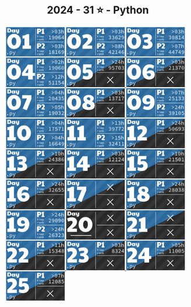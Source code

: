 <!-- AOC TILES BEGIN -->
<h1 align="center">
  2024 - 31 ⭐ - Python
</h1>
<a href="day_1.py">
  <img src=".aoc_tiles/tiles/2024/01.png" width="161px">
</a>
<a href="day_2.py">
  <img src=".aoc_tiles/tiles/2024/02.png" width="161px">
</a>
<a href="day_3.py">
  <img src=".aoc_tiles/tiles/2024/03.png" width="161px">
</a>
<a href="day_4.py">
  <img src=".aoc_tiles/tiles/2024/04.png" width="161px">
</a>
<a href="day_5.py">
  <img src=".aoc_tiles/tiles/2024/05.png" width="161px">
</a>
<a href="day_6.py">
  <img src=".aoc_tiles/tiles/2024/06.png" width="161px">
</a>
<a href="day_7.py">
  <img src=".aoc_tiles/tiles/2024/07.png" width="161px">
</a>
<a href="day_8.py">
  <img src=".aoc_tiles/tiles/2024/08.png" width="161px">
</a>
<a href="day_9.py">
  <img src=".aoc_tiles/tiles/2024/09.png" width="161px">
</a>
<a href="day_10.py">
  <img src=".aoc_tiles/tiles/2024/10.png" width="161px">
</a>
<a href="day_11.py">
  <img src=".aoc_tiles/tiles/2024/11.png" width="161px">
</a>
<a href="day_12.py">
  <img src=".aoc_tiles/tiles/2024/12.png" width="161px">
</a>
<a href="day_13.py">
  <img src=".aoc_tiles/tiles/2024/13.png" width="161px">
</a>
<a href="day_14.py">
  <img src=".aoc_tiles/tiles/2024/14.png" width="161px">
</a>
<a href="day_15.py">
  <img src=".aoc_tiles/tiles/2024/15.png" width="161px">
</a>
<a href="day_16.py">
  <img src=".aoc_tiles/tiles/2024/16.png" width="161px">
</a>
<a href="day_17.py">
  <img src=".aoc_tiles/tiles/2024/17.png" width="161px">
</a>
<a href="day_18.py">
  <img src=".aoc_tiles/tiles/2024/18.png" width="161px">
</a>
<a href="day_19.py">
  <img src=".aoc_tiles/tiles/2024/19.png" width="161px">
</a>
<a href="None">
  <img src=".aoc_tiles/tiles/2024/20.png" width="161px">
</a>
<a href="day_21.py">
  <img src=".aoc_tiles/tiles/2024/21.png" width="161px">
</a>
<a href="day_22.py">
  <img src=".aoc_tiles/tiles/2024/22.png" width="161px">
</a>
<a href="day_23.py">
  <img src=".aoc_tiles/tiles/2024/23.png" width="161px">
</a>
<a href="day_24.py">
  <img src=".aoc_tiles/tiles/2024/24.png" width="161px">
</a>
<a href="day_25.py">
  <img src=".aoc_tiles/tiles/2024/25.png" width="161px">
</a>
<!-- AOC TILES END -->